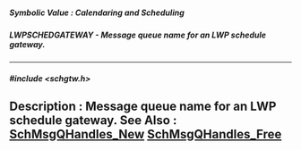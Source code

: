 ##### Symbolic Value : Calendaring and Scheduling
##### LWPSCHEDGATEWAY - Message queue name for an LWP schedule gateway.
---
##### #include <schgtw.h>
**Description :**
Message queue name for an LWP schedule gateway.
**See Also :**
[SchMsgQHandles_New](D:/md_files/SchMsgQHandles_New.md)
[SchMsgQHandles_Free](D:/md_files/SchMsgQHandles_Free.md)
---
